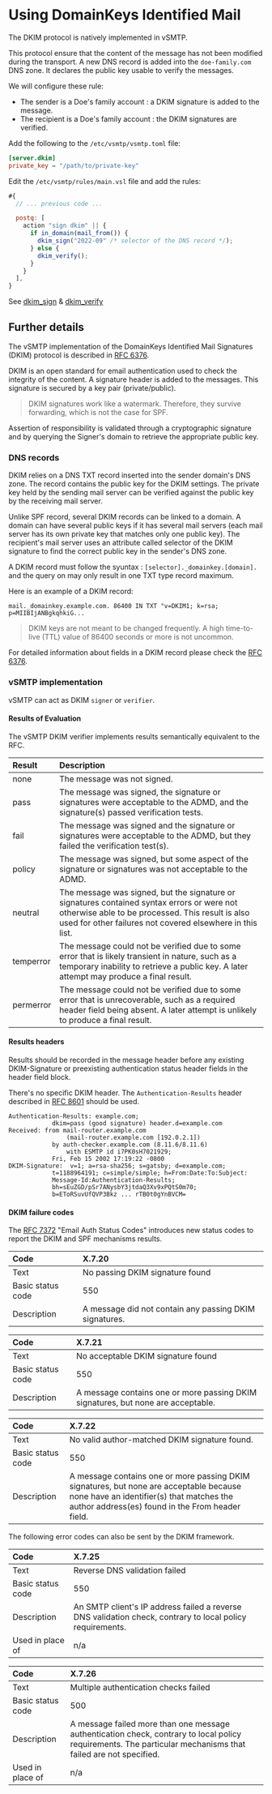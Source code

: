 # Using DomainKeys Identified Mail

The DKIM protocol is natively implemented in vSMTP.

This protocol ensure that the content of the message has not been modified during the transport. A new DNS record is added into the `doe-family.com` DNS zone. It declares the public key usable to verify the messages.

We will configure these rule:

- The sender is a Doe's family account : a DKIM signature is added to the message.
- The recipient is a Doe's family account : the DKIM signatures are verified.

Add the following to the `/etc/vsmtp/vsmtp.toml` file:

```toml
[server.dkim]
private_key = "/path/to/private-key"
```

Edit the `/etc/vsmtp/rules/main.vsl` file and add the rules:

```js
#{
  // ... previous code ...

  postq: [
    action "sign dkim" || {
      if in_domain(mail_from()) {
        dkim_sign("2022-09" /* selector of the DNS record */);
      } else {
        dkim_verify();
      }
    }
  ],
}
```

See [dkim_sign](/reference/vSL/api/Security.html#fn-sign_dkimselector-headers_field-canonicalization) & [dkim_verify](/reference/vSL/api/Security.html#fn-verify_dkim)

## Further details

The vSMTP implementation of the DomainKeys Identified Mail Signatures (DKIM) protocol is described in [RFC 6376](https://www.rfc-editor.org/rfc/rfc6376.html).

DKIM is an open standard for email authentication used to check the integrity of the content. A signature header is added to the messages. This signature is secured by a key pair (private/public).

> DKIM signatures work like a watermark. Therefore, they survive forwarding, which is not the case for SPF.

Assertion of responsibility is validated through a cryptographic signature and by querying the Signer's domain to retrieve the appropriate public key.

### DNS records

DKIM relies on a DNS TXT record inserted into the sender domain's DNS zone. The record contains the public key for the DKIM settings. The private key held by the sending mail server can be verified against the public key by the receiving mail server.

Unlike SPF record, several DKIM records can be linked to a domain. A domain can have several public keys if it has several mail servers (each mail server has its own private key that matches only one public key). The recipient's mail server uses an attribute called selector of the DKIM signature to find the correct public key in the sender's DNS zone.

A DKIM record must follow the syuntax : `[selector]._domainkey.[domain].` and the query on may only result in one TXT type record maximum.

Here is an example of a DKIM record:

```shell
mail._domainkey.example.com. 86400 IN TXT "v=DKIM1; k=rsa; p=MIIBIjANBgkqhkiG...
```

> DKIM keys are not meant to be changed frequently. A high time-to-live (TTL) value of 86400 seconds or more is not uncommon.

For detailed information about fields in a DKIM record please check the [RFC 6376](https://www.rfc-editor.org/rfc/rfc6376.html#section-3.5).

### vSMTP implementation

vSMTP can act as DKIM `signer` or `verifier`.

#### Results of Evaluation

The vSMTP DKIM verifier implements results semantically equivalent to the RFC.

| Result    | Description |
| :-------- | :---------- |
| none      | The message was not signed. |
| pass      | The message was signed, the signature or signatures were acceptable to the ADMD, and the signature(s) passed verification tests. |
| fail      | The message was signed and the signature or signatures were acceptable to the ADMD, but they failed the verification test(s). |
| policy    | The message was signed, but some aspect of the signature or signatures was not acceptable to the ADMD. |
| neutral   | The message was signed, but the signature or signatures contained syntax errors or were not otherwise able to be processed.  This result is also used for other failures not covered elsewhere in this list. |
| temperror | The message could not be verified due to some error that is likely transient in nature, such as a temporary inability to retrieve a public key.  A later attempt may produce a final result. |
| permerror | The message could not be verified due to some error that is unrecoverable, such as a required header field being absent. A later attempt is unlikely to produce a final result. |

#### Results headers

Results should be recorded in the message header before any existing DKIM-Signature or preexisting
authentication status header fields in the header field block.

There's no specific DKIM header. The `Authentication-Results` header described in [RFC 8601](https://www.rfc-editor.org/rfc/rfc8601#appendix-B) should be used.

```shell
Authentication-Results: example.com;
            dkim=pass (good signature) header.d=example.com
Received: from mail-router.example.com
                (mail-router.example.com [192.0.2.1])
            by auth-checker.example.com (8.11.6/8.11.6)
                with ESMTP id i7PK0sH7021929;
            Fri, Feb 15 2002 17:19:22 -0800
DKIM-Signature:  v=1; a=rsa-sha256; s=gatsby; d=example.com;
            t=1188964191; c=simple/simple; h=From:Date:To:Subject:
            Message-Id:Authentication-Results;
            bh=sEuZGD/pSr7ANysbY3jtdaQ3Xv9xPQtS0m70;
            b=EToRSuvUfQVP3Bkz ... rTB0t0gYnBVCM=
```

#### DKIM failure codes

The [RFC 7372](https://www.rfc-editor.org/rfc/rfc7372.html#section-3) "Email Auth Status Codes" introduces new status codes to report the DKIM and SPF mechanisms results.

| Code              | X.7.20                                                                                                                                 |
| :---------------- | :----------------------------------------------------------------------------------------------------------------------------------------------------------- |
| Text              | No passing DKIM signature found                                                                                                        |
| Basic status code | 550                                                                                                                                    |
| Description       | A message did not contain any passing DKIM signatures.                                                                                 |

| Code              | X.7.21                                                                           |
| :---------------- | :------------------------------------------------------------------------------- |
| Text              | No acceptable DKIM signature found                                               |
| Basic status code | 550                                                                              |
| Description       | A message contains one or more passing DKIM signatures, but none are acceptable. |

| Code              | X.7.22                                                                                                                                                                                 |
| :---------------- | :------------------------------------------------------------------------------------------------------------------------------------------------------------------------------------- |
| Text              | No valid author-matched DKIM signature found.                                                                                                                                          |
| Basic status code | 550                                                                                                                                                                                    |
| Description       | A message contains one or more passing DKIM signatures, but none are acceptable because none have an identifier(s) that matches the author address(es) found in the From header field. |

The following error codes can also be sent by the DKIM framework.

| Code              | X.7.25                                                                                                    |
| :---------------- | :----------------------------------------------------------------------------------------------------------------------------------------------------------- |
| Text              | Reverse DNS validation failed                                                                                                          |
| Basic status code | 550                                                                                                                                    |
| Description       | An SMTP client's IP address failed a reverse DNS validation check, contrary to local policy requirements.                              |
| Used in place of  | n/a                                                                                                                                    |

| Code              | X.7.26                                                                                                                                                       |
| :---------------- | :----------------------------------------------------------------------------------------------------------------------------------------------------------- |
| Text              | Multiple authentication checks failed                                                                                                                        |
| Basic status code | 500                                                                                                                                                          |
| Description       | A message failed more than one message authentication check, contrary to local policy requirements. The particular mechanisms that failed are not specified. |
| Used in place of  | n/a                                                                                                                                                          |
